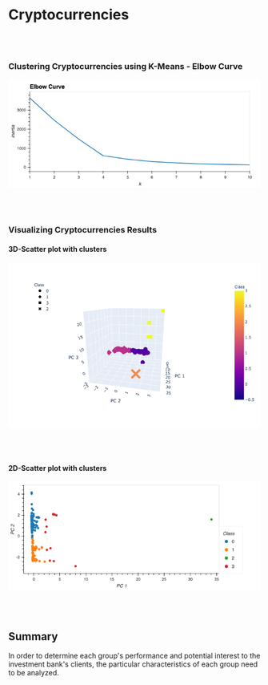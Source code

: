 # Cryptocurrencies

<br><br>

### Clustering Cryptocurrencies using K-Means - Elbow Curve
<p align="center">
    <img src="https://github.com/joZecodes/Cryptocurrencies/blob/main/Elbow%20Curve.png"> 
</p>
<br><br>

### Visualizing Cryptocurrencies Results
#### 3D-Scatter plot with clusters
<p align="center">
    <img src="https://github.com/joZecodes/Cryptocurrencies/blob/main/3d%20plot%20with%20clusters.png"> 
</p>

<br><br>

#### 2D-Scatter plot with clusters
<p align="center">
    <img src="https://github.com/joZecodes/Cryptocurrencies/blob/main/2d%20cluster.png"> 
</p>

<br><br>

## Summary
In order to determine each group's performance and potential interest to the investment bank's clients, the particular characteristics of each group need to be analyzed.
